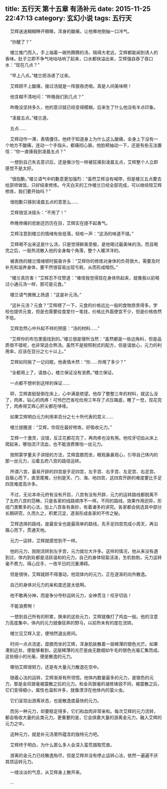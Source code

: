 title: 五行天 第十五章 有汤补元
date: 2015-11-25 22:47:13
category: 玄幻小说
tags: 五行天
---
&nbsp;&nbsp;&nbsp;&nbsp;艾辉迷迷糊糊睁开眼睛，浑身的酸痛，让他嘶地倒抽一口冷气。

&nbsp;&nbsp;&nbsp;&nbsp;“你醒了？”

&nbsp;&nbsp;&nbsp;&nbsp;楼兰推门而入，手上端着一碗热腾腾的汤，隔得大老远，艾辉都能闻到诱人的香味。肚子立即不争气地咕咕响了起来，口水都快溢出来，艾辉强自吞了吞口水：“现在几点？”

&nbsp;&nbsp;&nbsp;&nbsp;“早上八点。”楼兰把汤递了过来。

&nbsp;&nbsp;&nbsp;&nbsp;艾辉顾不上酸痛，接过汤就是一阵狼吞虎咽，真是人间美味啊！

&nbsp;&nbsp;&nbsp;&nbsp;他含糊不清地问：“昨晚我们到几点？”

&nbsp;&nbsp;&nbsp;&nbsp;昨晚没坚持多久，他的意识就已经变得模糊，后来生了什么他没有半点印象。

&nbsp;&nbsp;&nbsp;&nbsp;“凌晨五点。”楼兰道。

&nbsp;&nbsp;&nbsp;&nbsp;五点……

&nbsp;&nbsp;&nbsp;&nbsp;艾辉动作一滞，表情僵住。他终于知道身上为什么这么酸痛，全身上下没有一个地方不酸痛，连动一个手指头，都痛彻心扉。他脸颊抽动一下，还是有些无法置信：“你一直揍我到凌晨五点？”

&nbsp;&nbsp;&nbsp;&nbsp;一想到自己失去意识后，还是像沙包一样被狂揍到凌晨五点，艾辉整个人立即感觉不是太好。

&nbsp;&nbsp;&nbsp;&nbsp;“很抱歉。”楼兰语气中的歉意更加强烈：“虽然艾辉没有喊停，但是楼兰五点要去给邵师做饭，只好结束修炼。今天白天的工作楼兰已经全部完成，可以继续陪艾辉修炼，我们要开始吗？”

&nbsp;&nbsp;&nbsp;&nbsp;很抱歉只揍到凌晨五点的意思么……

&nbsp;&nbsp;&nbsp;&nbsp;艾辉很坚决摇头：“不用了！”

&nbsp;&nbsp;&nbsp;&nbsp;昨晚惨痛的悲剧还历历在目，艾辉实在提不起勇气。

&nbsp;&nbsp;&nbsp;&nbsp;艾辉注意到楼兰的情绪有些低落，轻咳一声：“这汤的味道不错。”

&nbsp;&nbsp;&nbsp;&nbsp;艾辉喝不出来这是什么汤，只是觉得鲜美至极，是他喝过最美味的汤。而且喝完之后，一股热流散入他的全身每个角落，整个人暖洋洋的。

&nbsp;&nbsp;&nbsp;&nbsp;被表扬的楼兰情绪顿时振奋许多：“艾辉你的修炼对身体的负荷很大，需要及时补充和滋养身体，要不然很容易出现亏耗，从而形成暗伤。”

&nbsp;&nbsp;&nbsp;&nbsp;“楼兰真厉害！”艾辉忍不住赞道：“难怪我觉得现在身体热起来，就像我以前喝过小通元汤一样，那可是元食。”

&nbsp;&nbsp;&nbsp;&nbsp;楼兰语气微微上扬道：“这是补元汤。”

&nbsp;&nbsp;&nbsp;&nbsp;“这补元汤？元食？”艾辉楞了一下，元食的价格远比一般的食物昂贵得多。学校也提供元食，但是也需要给食堂付一笔钱，价格比外面便宜不少，但是价格依然不低。

&nbsp;&nbsp;&nbsp;&nbsp;艾辉忽然心中升起不祥的预感：“汤的材料……”

&nbsp;&nbsp;&nbsp;&nbsp;“艾辉你的布包里面找到的。”楼兰很是理所当然：“虽然都是一些边角料，但是品质很不错呢，也非常适合熬汤。虽然不是按照制式的配方，但是请放心，元力的利用率，应该在百分之七十以上。”

&nbsp;&nbsp;&nbsp;&nbsp;艾辉如同挨了一记闷棍，他表情木然：“你……你用了多少？”

&nbsp;&nbsp;&nbsp;&nbsp;“全都用上了，请放心，楼兰保证没有浪费。”楼兰保证。

&nbsp;&nbsp;&nbsp;&nbsp;一点都不想听到这样的保证……

&nbsp;&nbsp;&nbsp;&nbsp;砰，艾辉直挺挺倒在床上，心中满是绝望。他存了整整三年的材料，就这么没了，肉疼，钻心的肉疼！可怜巴巴省吃俭用三年存了点压箱底，睡了一觉，现花完了，肉疼得艾辉心肝尖都在哆嗦。

&nbsp;&nbsp;&nbsp;&nbsp;如果艾辉明白元力利用率百分之七十所代表的意义……

&nbsp;&nbsp;&nbsp;&nbsp;楼兰提醒道：“艾辉，你现在最好修炼，好吸收元力。”

&nbsp;&nbsp;&nbsp;&nbsp;艾辉一个激灵，没错，反正花都花完了，再肉疼也没有用。他咬牙切齿从床上爬起来，哪怕流汗流血，也不能浪费哪怕一丝元力。

&nbsp;&nbsp;&nbsp;&nbsp;按照蒙学董夫子讲授的方法，艾辉盘膝而坐，眼观鼻鼻观心，引导自己体内的那一丝元力，沿着五府八宫的路径运转。

&nbsp;&nbsp;&nbsp;&nbsp;所谓八宫，最易开辟的四宫是手足四宫，左手宫、右手宫、左足宫、右足宫。自眉心而下，直至尾椎，分别是天、门、海、地四宫，这四宫开辟的难度要比手足四宫难度高许多。

&nbsp;&nbsp;&nbsp;&nbsp;不过，无论本命元府有没有开启，八宫有没有开辟，元力的运转路线都脱离不了五府八宫的范畴，只是各家的线路顺序不一样。不同的路线，效果作用迥异，形成门类繁多的心法，加上八宫各有奥妙，有着诸多的讲究。各家都会挑选其中部分长期研究，久而久之，积累沉淀，逐渐形成各家的不传之秘。

&nbsp;&nbsp;&nbsp;&nbsp;艾辉选择的路线，是最安全也是最简单的路线，先手足四宫完成小周天，再沿眉心而下，贯通天地。

&nbsp;&nbsp;&nbsp;&nbsp;元力一运转，艾辉就感觉到不一样。

&nbsp;&nbsp;&nbsp;&nbsp;他的元力，刚刚流转到左手宫，元力就壮大许多。这样的情况，他从来没有遇到过，体内到处都是活跃温和的元力。自己的身体轻盈活泼，生机勃勃，元力运转毫不费力，得心应手，一改平日的沉重滞碍。

&nbsp;&nbsp;&nbsp;&nbsp;但是很快，艾辉就顾不得激动，他现体内的元力，正在逐渐的向外散逸。

&nbsp;&nbsp;&nbsp;&nbsp;自己的身体对元力的亲和度还是太低啊。

&nbsp;&nbsp;&nbsp;&nbsp;他不敢再分神，而是争分夺秒运转元力，全神贯注！咬牙切齿！

&nbsp;&nbsp;&nbsp;&nbsp;不能浪费啊！

&nbsp;&nbsp;&nbsp;&nbsp;一想到自己所有的积累，换来的这些元力，艾辉就像打了鸡血一般。他的注意力高度集中，体内的元力就像狂奔的野马，以前所未有的度在流转。

&nbsp;&nbsp;&nbsp;&nbsp;楼兰见艾辉入定，便悄然退出房间。

&nbsp;&nbsp;&nbsp;&nbsp;时间一点点流逝，盘膝而坐的艾辉，浑身肌肤散着一层稀薄的银色光芒。如果凑到近处，便能够看到，这层稀薄的光芒是由无数细如牛毛的银色光毫汇集而成。这些细小的光毫，便是散逸的元力。

&nbsp;&nbsp;&nbsp;&nbsp;哪怕艾辉很努力，还是有大量元力散逸在空中。

&nbsp;&nbsp;&nbsp;&nbsp;随着心法的运转，艾辉渐渐有所领悟。他体内数量最多的元力，是银色的元力，那是金风银毫被震散之后的元力。和金风银毫的凝练锋锐不同，被震散之后，它们变得细小，属性也温和许多，就像漂浮在他体内的萤火虫。

&nbsp;&nbsp;&nbsp;&nbsp;它们呈现出游离状态，也是散逸度最快的元力。

&nbsp;&nbsp;&nbsp;&nbsp;而另一种元力，却要稳定得多，它们和血肉非常亲和。每次艾辉的元力流转，都会吸收大量的此类元力。更重要的是，它会挟裹大量的游离金元力，融入艾辉的元力之中。

&nbsp;&nbsp;&nbsp;&nbsp;这种元力，就是补元汤里所蕴含的独特元力吧。

&nbsp;&nbsp;&nbsp;&nbsp;艾辉终于明白，为什么那么多人会深入蛮荒猎取荒兽。

&nbsp;&nbsp;&nbsp;&nbsp;游离的金元力已经散逸殆尽，但是艾辉并没有停止运转心法，依然一遍遍不厌其烦运转元力。

&nbsp;&nbsp;&nbsp;&nbsp;一缕淡淡的气息，从艾辉身上散开来。

&nbsp;&nbsp;&nbsp;&nbsp;...